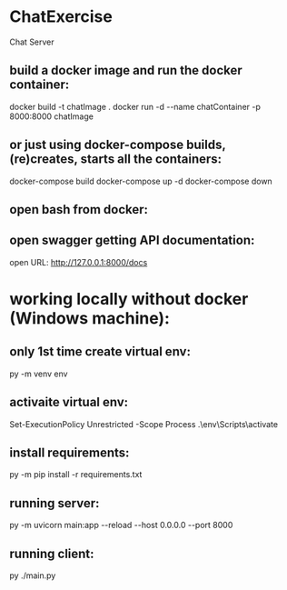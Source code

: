 # ChatExercise
Chat Server

## build a docker image and run the docker container:
docker build -t chatImage .
docker run -d --name chatContainer -p 8000:8000 chatImage

## or just using docker-compose builds, (re)creates, starts all the containers:
docker-compose build
docker-compose up -d
docker-compose down

## open bash from docker:

## open swagger getting API documentation:
open URL: http://127.0.0.1:8000/docs

# working locally without docker (Windows  machine):

## only 1st time create virtual env:
py -m venv env

## activaite virtual env:
Set-ExecutionPolicy Unrestricted -Scope Process
.\env\Scripts\activate

## install requirements:
py -m pip install -r requirements.txt

## running server:
py -m uvicorn main:app --reload --host 0.0.0.0 --port 8000

## running client:
py ./main.py

